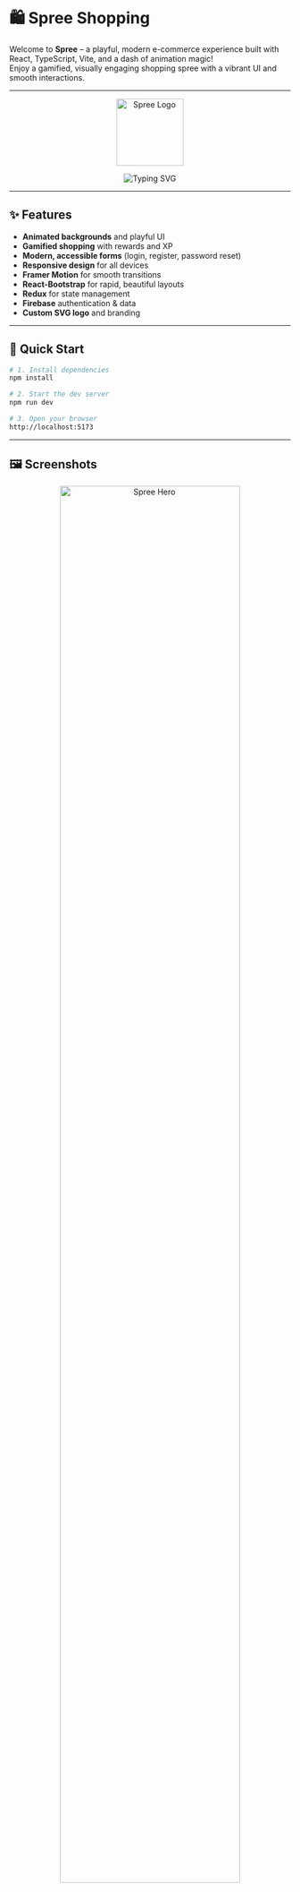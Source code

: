 # 🛍️ Spree Shopping

Welcome to **Spree** – a playful, modern e-commerce experience built with React, TypeScript, Vite, and a dash of animation magic!  
Enjoy a gamified, visually engaging shopping spree with a vibrant UI and smooth interactions.

---

<div align="center">
  <img src="/SpreeLogo.svg" alt="Spree Logo" width="120" style="margin-bottom: 1em;" />
  <br/>
  <img src="https://readme-typing-svg.demolab.com?font=Montserrat&size=28&duration=2500&pause=800&color=6366F1&center=true&vCenter=true&width=500&lines=Shop+Smarter.+Shop+Spree!;Gamified+Rewards+%F0%9F%8E%81;Modern+UI+%F0%9F%92%BB;Lightning+Fast+%F0%9F%94%A5" alt="Typing SVG" />
</div>

---

## ✨ Features

- **Animated backgrounds** and playful UI
- **Gamified shopping** with rewards and XP
- **Modern, accessible forms** (login, register, password reset)
- **Responsive design** for all devices
- **Framer Motion** for smooth transitions
- **React-Bootstrap** for rapid, beautiful layouts
- **Redux** for state management
- **Firebase** authentication & data
- **Custom SVG logo** and branding

---

## 🚀 Quick Start

```bash
# 1. Install dependencies
npm install

# 2. Start the dev server
npm run dev

# 3. Open your browser
http://localhost:5173
```

---

## 🖼️ Screenshots

<div align="center">
  <img src="https://user-images.githubusercontent.com/placeholder/spree-hero.png" alt="Spree Hero" width="80%" />
  <br/>
  <img src="https://user-images.githubusercontent.com/placeholder/spree-cart.png" alt="Spree Cart" width="80%" />
</div>

---

## 🧩 Tech Stack

- [React](https://react.dev/)
- [TypeScript](https://www.typescriptlang.org/)
- [Vite](https://vitejs.dev/)
- [Framer Motion](https://www.framer.com/motion/)
- [React Bootstrap](https://react-bootstrap.github.io/)
- [Firebase](https://firebase.google.com/)
- [Redux Toolkit](https://redux-toolkit.js.org/)

---

## 🎨 Animated Elements

- **Animated Spree Logo**  
  <img src="/SpreeLogo.svg" alt="Spree Logo" width="80" />

- **Background Orbs & Waves**  
  Subtle, animated SVG and CSS backgrounds for a lively feel.

- **Motion Transitions**  
  Page and component transitions powered by Framer Motion.

---

## 🛠️ Development

### Linting & Formatting

```bash
npm run lint
npm run format
```

### ESLint (with React & TypeScript)

```js
// eslint.config.js
import reactX from 'eslint-plugin-react-x'
import reactDom from 'eslint-plugin-react-dom'

export default tseslint.config({
  plugins: {
    'react-x': reactX,
    'react-dom': reactDom,
  },
  rules: {
    ...reactX.configs['recommended-typescript'].rules,
    ...reactDom.configs.recommended.rules,
  },
})
```

---

## 🤝 Contributing

Pull requests and suggestions are welcome!  
Please open an issue or submit a PR.

---

## 📄 License

MIT

---

<div align="center">
  <img src="/SpreeLogo.svg" alt="Spree Logo" width="60" /><br/>
  <b>Happy Spree Shopping!</b>
</div>